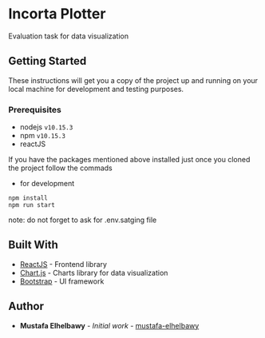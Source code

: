 # Incorta Plotter

Evaluation task for data visualization 

## Getting Started

These instructions will get you a copy of the project up and running on your local machine for development and testing purposes.

### Prerequisites

- nodejs `v10.15.3`
- npm `v10.15.3`
- reactJS

If you have the packages mentioned above installed just once you cloned the project follow the commads

- for development
```
npm install
npm run start
```
note: do not forget to ask for .env.satging file

## Built With

* [ReactJS](https://reactjs.org/docs/getting-started.html) - Frontend library 
* [Chart.js](https://www.chartjs.org/docs/latest/) - Charts library for data visualization
* [Bootstrap](https://getbootstrap.com/docs/4.5/getting-started/introduction/) - UI framework

## Author

* **Mustafa Elhelbawy** - *Initial work* - [mustafa-elhelbawy](https://github.com/mustafa-elhelbawy)
